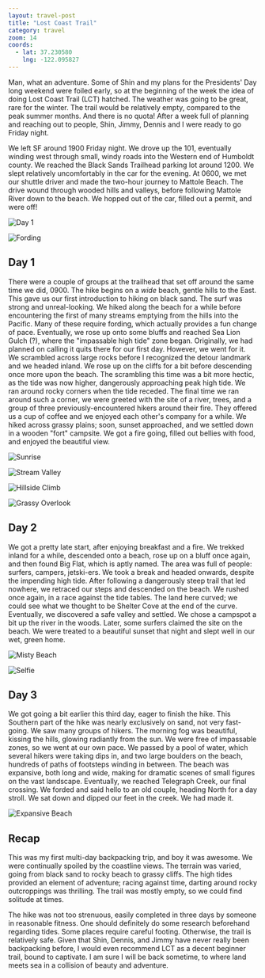 ```yaml
---
layout: travel-post
title: "Lost Coast Trail"
category: travel
zoom: 14
coords:
  - lat: 37.230580
    lng: -122.095827
---
```


Man, what an adventure. Some of Shin and my plans for the Presidents' Day long weekend
were foiled early, so at the beginning of the week the idea of doing Lost Coast Trail
(LCT) hatched. The weather was going to be great, rare for the winter. The trail would be
relatively empty, compared to the peak summer months. And there is no quota! After a week
full of planning and reaching out to people, Shin, Jimmy, Dennis and I were ready to go
Friday night.

We left SF around 1900 Friday night. We drove up the 101, eventually winding west through
small, windy roads into the Western end of Humboldt county. We reached the Black Sands
Trailhead parking lot around 1200. We slept relatively uncomfortably in the car for the
evening. At 0600, we met our shuttle driver and made the two-hour journey to Mattole
Beach. The drive wound through wooded hills and valleys, before following Mattole River
down to the beach. We hopped out of the car, filled out a permit, and were off!

![Day 1]({{site.url}}/images/travel/lost_coast/day1/first_view.JPG "Day 1")


![Fording]({{site.url}}/images/travel/lost_coast/day1/fording.JPG "Fording")

## Day 1
There were a couple of groups at the trailhead that set off around the same time we did, 0900.
The hike begins on a _wide_ beach, gentle hills to the East. This gave us our first
introduction to hiking on black sand. The surf was strong and unreal-looking. We hiked
along the beach for a while before encountering the first of many streams emptying from
the hills into the Pacific. Many of these require fording, which actually provides a fun
change of pace. Eventually, we rose up onto some bluffs and reached Sea Lion Gulch (?),
where the "impassable high tide" zone began. Originally, we had planned on calling it
quits there for our first day. However, we went for it. We scrambled across large rocks
before I recognized the detour landmark and we headed inland. We rose up on the cliffs
for a bit before descending once more upon the beach. The scrambling this time was a bit
more hectic, as the tide was now higher, dangerously approaching peak high tide. We ran
around rocky corners when the tide receded. The final time we ran around such a corner,
we were greeted with the site of a river, trees, and a group of three
previously-encountered hikers around their fire. They offered us a cup of coffee and we
enjoyed each other's company for a while. We hiked across grassy plains; soon, sunset
approached, and we settled down in a wooden "fort" campsite. We got a fire going, filled
out bellies with food, and enjoyed the beautiful view.


![Sunrise]({{site.url}}/images/travel/lost_coast/day2/sunrise.JPG "Sunrise")

![Stream Valley]({{site.url}}/images/travel/lost_coast/day2/stream_valley.JPG "Stream Valley")

![Hillside Climb]({{site.url}}/images/travel/lost_coast/day2/hillside_climb.JPG "Hillside Climb")

![Grassy Overlook]({{site.url}}/images/travel/lost_coast/day2/grassy_overlook.JPG "Grassy Overlook")

## Day 2
We got a pretty late start, after enjoying breakfast and a fire. We trekked inland for
a while, descended onto a beach, rose up on a bluff once again, and then found Big Flat,
which is aptly named. The area was full of people: surfers, campers, jetski-ers. We took
a break and headed onwards, despite the impending high tide. After following
a dangerously steep trail that led nowhere, we retraced our steps and descended on the
beach. We rushed once again, in a race against the tide tables. The land here curved; we
could see what we thought to be Shelter Cove at the end of the curve. Eventually, we
discovered a safe valley and settled. We chose a campspot a bit up the river in the
woods. Later, some surfers claimed the site on the beach. We were treated to a beautiful
sunset that night and slept well in our wet, green home.


![Misty Beach]({{site.url}}/images/travel/lost_coast/day3/misty_beach.JPG "Misty Beach")

![Selfie]({{site.url}}/images/travel/lost_coast/day3/selfie.JPG "Selfie")

## Day 3
We got going a bit earlier this third day, eager to finish the hike. This Southern part
of the hike was nearly exclusively on sand, not very fast-going. We saw many groups of
hikers. The morning fog was beautiful, kissing the hills, glowing radiantly from the sun.
We were free of impassable zones, so we went at our own pace. We passed by a pool of
water, which several hikers were taking dips in, and two large boulders on the beach,
hundreds of paths of footsteps winding in between. The beach was expansive, both long and
wide, making for dramatic scenes of small figures on the vast landscape. Eventually, we
reached Telegraph Creek, our final crossing. We forded and said hello to an old couple,
heading North for a day stroll. We sat down and dipped our feet in the creek. We had made
it.


![Expansive Beach]({{site.url}}/images/travel/lost_coast/day3/expansive_beach.JPG "Expansive Beach")

## Recap
This was my first multi-day backpacking trip, and boy it was awesome. We were continually
spoiled by the coastline views. The terrain was varied, going from black sand to rocky
beach to grassy cliffs. The high tides provided an element of adventure; racing against
time, darting around rocky outcroppings was thrilling. The trail was mostly empty, so we
could find solitude at times.

The hike was not too strenuous, easily completed in three days by someone in reasonable
fitness. One should definitely do some research beforehand regarding tides. Some places
require careful footing. Otherwise, the trail is relatively safe. Given that Shin,
Dennis, and Jimmy have never really been backpacking before, I would even recommend LCT
as a decent beginner trail, bound to captivate. I am sure I will be back sometime, to
where land meets sea in a collision of beauty and adventure.
